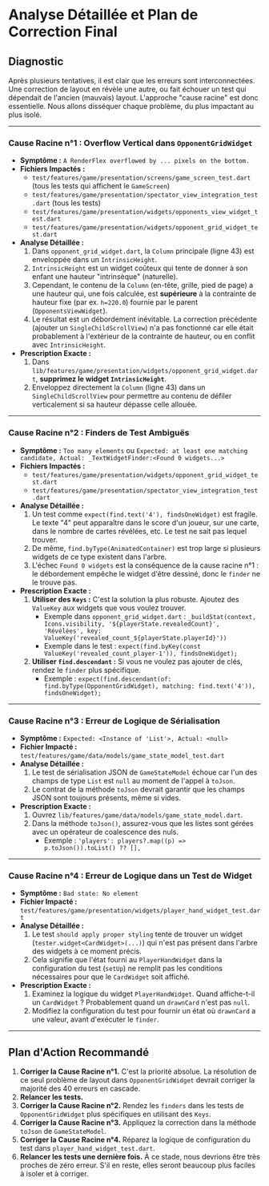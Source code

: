 # Analyse Détaillée et Plan de Correction Final

## Diagnostic
Après plusieurs tentatives, il est clair que les erreurs sont interconnectées. Une correction de layout en révèle une autre, ou fait échouer un test qui dépendait de l'ancien (mauvais) layout. L'approche "cause racine" est donc essentielle. Nous allons disséquer chaque problème, du plus impactant au plus isolé.

---

### **Cause Racine n°1 : Overflow Vertical dans `OpponentGridWidget`**

*   **Symptôme :** `A RenderFlex overflowed by ... pixels on the bottom.`
*   **Fichiers Impactés :**
    *   `test/features/game/presentation/screens/game_screen_test.dart` (tous les tests qui affichent le `GameScreen`)
    *   `test/features/game/presentation/spectator_view_integration_test.dart` (tous les tests)
    *   `test/features/game/presentation/widgets/opponents_view_widget_test.dart`
    *   `test/features/game/presentation/widgets/opponent_grid_widget_test.dart`
*   **Analyse Détaillée :**
    1.  Dans `opponent_grid_widget.dart`, la `Column` principale (ligne 43) est enveloppée dans un `IntrinsicHeight`.
    2.  `IntrinsicHeight` est un widget coûteux qui tente de donner à son enfant une hauteur "intrinsèque" (naturelle).
    3.  Cependant, le contenu de la `Column` (en-tête, grille, pied de page) a une hauteur qui, une fois calculée, est **supérieure** à la contrainte de hauteur fixe (par ex. `h=220.0`) fournie par le parent (`OpponentsViewWidget`).
    4.  Le résultat est un débordement inévitable. La correction précédente (ajouter un `SingleChildScrollView`) n'a pas fonctionné car elle était probablement à l'extérieur de la contrainte de hauteur, ou en conflit avec `IntrinsicHeight`.
*   **Prescription Exacte :**
    1.  Dans `lib/features/game/presentation/widgets/opponent_grid_widget.dart`, **supprimez le widget `IntrinsicHeight`**.
    2.  Enveloppez directement la `Column` (ligne 43) dans un `SingleChildScrollView` pour permettre au contenu de défiler verticalement si sa hauteur dépasse celle allouée.

---

### **Cause Racine n°2 : Finders de Test Ambiguës**

*   **Symptôme :** `Too many elements` ou `Expected: at least one matching candidate, Actual: _TextWidgetFinder:<Found 0 widgets...>`
*   **Fichiers Impactés :**
    *   `test/features/game/presentation/widgets/opponent_grid_widget_test.dart`
    *   `test/features/game/presentation/spectator_view_integration_test.dart`
*   **Analyse Détaillée :**
    1.  Un test comme `expect(find.text('4'), findsOneWidget)` est fragile. Le texte "4" peut apparaître dans le score d'un joueur, sur une carte, dans le nombre de cartes révélées, etc. Le test ne sait pas lequel trouver.
    2.  De même, `find.byType(AnimatedContainer)` est trop large si plusieurs widgets de ce type existent dans l'arbre.
    3.  L'échec `Found 0 widgets` est la conséquence de la cause racine n°1 : le débordement empêche le widget d'être dessiné, donc le `finder` ne le trouve pas.
*   **Prescription Exacte :**
    1.  **Utiliser des `Keys` :** C'est la solution la plus robuste. Ajoutez des `ValueKey` aux widgets que vous voulez trouver.
        *   Exemple dans `opponent_grid_widget.dart` : `_buildStat(context, Icons.visibility, '${playerState.revealedCount}', 'Révélées', key: ValueKey('revealed_count_${playerState.playerId}'))`
        *   Exemple dans le test : `expect(find.byKey(const ValueKey('revealed_count_player-1')), findsOneWidget);`
    2.  **Utiliser `find.descendant` :** Si vous ne voulez pas ajouter de clés, rendez le `finder` plus spécifique.
        *   Exemple : `expect(find.descendant(of: find.byType(OpponentGridWidget), matching: find.text('4')), findsOneWidget);`

---

### **Cause Racine n°3 : Erreur de Logique de Sérialisation**

*   **Symptôme :** `Expected: <Instance of 'List'>, Actual: <null>`
*   **Fichier Impacté :** `test/features/game/data/models/game_state_model_test.dart`
*   **Analyse Détaillée :**
    1.  Le test de sérialisation JSON de `GameStateModel` échoue car l'un des champs de type `List` est `null` au moment de l'appel à `toJson`.
    2.  Le contrat de la méthode `toJson` devrait garantir que les champs JSON sont toujours présents, même si vides.
*   **Prescription Exacte :**
    1.  Ouvrez `lib/features/game/data/models/game_state_model.dart`.
    2.  Dans la méthode `toJson()`, assurez-vous que les listes sont gérées avec un opérateur de coalescence des nuls.
        *   Exemple : `'players': players?.map((p) => p.toJson()).toList() ?? [],`

---

### **Cause Racine n°4 : Erreur de Logique dans un Test de Widget**

*   **Symptôme :** `Bad state: No element`
*   **Fichier Impacté :** `test/features/game/presentation/widgets/player_hand_widget_test.dart`
*   **Analyse Détaillée :**
    1.  Le test `should apply proper styling` tente de trouver un widget (`tester.widget<CardWidget>(...)`) qui n'est pas présent dans l'arbre des widgets à ce moment précis.
    2.  Cela signifie que l'état fourni au `PlayerHandWidget` dans la configuration du test (`setUp`) ne remplit pas les conditions nécessaires pour que le `CardWidget` soit affiché.
*   **Prescription Exacte :**
    1.  Examinez la logique du widget `PlayerHandWidget`. Quand affiche-t-il un `CardWidget` ? Probablement quand un `drawnCard` n'est pas `null`.
    2.  Modifiez la configuration du test pour fournir un état où `drawnCard` a une valeur, avant d'exécuter le `finder`.

---

## Plan d'Action Recommandé

1.  **Corriger la Cause Racine n°1.** C'est la priorité absolue. La résolution de ce seul problème de layout dans `OpponentGridWidget` devrait corriger la majorité des 40 erreurs en cascade.
2.  **Relancer les tests.**
3.  **Corriger la Cause Racine n°2.** Rendez les `finders` dans les tests de `OpponentGridWidget` plus spécifiques en utilisant des `Keys`.
4.  **Corriger la Cause Racine n°3.** Appliquez la correction dans la méthode `toJson` de `GameStateModel`.
5.  **Corriger la Cause Racine n°4.** Réparez la logique de configuration du test dans `player_hand_widget_test.dart`.
6.  **Relancer les tests une dernière fois.** À ce stade, nous devrions être très proches de zéro erreur. S'il en reste, elles seront beaucoup plus faciles à isoler et à corriger.
